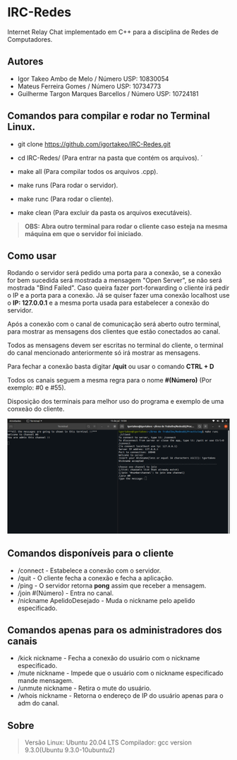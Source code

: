 # IRC-Redes
Internet Relay Chat implementado em C++ para a disciplina de Redes de Computadores. 

## Autores
- Igor Takeo Ambo de Melo / Número USP: 10830054
- Mateus Ferreira Gomes / Número USP: 10734773
- Guilherme Targon Marques Barcellos / Número USP: 10724181

## Comandos para compilar e rodar no Terminal Linux.
- git clone https://github.com/igortakeo/IRC-Redes.git

- cd IRC-Redes/ (Para entrar na pasta que contém os arquivos).
´
- make all (Para compilar todos os arquivos .cpp).

- make runs (Para rodar o servidor).

- make runc (Para rodar o cliente).

- make clean (Para excluir da pasta os arquivos executáveis).

> **OBS: Abra outro terminal para rodar o cliente caso esteja na mesma máquina em que o servidor foi iniciado**.

## Como usar
Rodando o servidor será pedido uma porta para a conexão, se a conexão for bem sucedida será mostrada a mensagem "Open Server", se não será mostrada "Bind Failed".
Caso queira fazer port-forwarding o cliente irá pedir o IP e a porta para a conexão. Já se quiser fazer uma conexão localhost use o **IP: 127.0.0.1** e a mesma porta usada para estabelecer a conexão do servidor.

Após a conexão com o canal de comunicação será aberto outro terminal, para mostrar as mensagens dos clientes que estão conectados ao canal.

Todos as mensagens devem ser escritas no terminal do cliente, o terminal do canal mencionado anteriormente só irá mostrar as mensagens.

Para fechar a conexão basta digitar **/quit** ou usar o comando **CTRL + D**

Todos os canais seguem a mesma regra para o nome **#(Número)** (Por exemplo: #0 e #55).

Disposição dos terminais para melhor uso do programa e exemplo de uma conxeão do cliente.

<img src="img/redes-img-0.png">

## Comandos disponíveis para o cliente
- /connect - Estabelece a conexão com o servidor.
- /quit - O cliente fecha a conexão e fecha a aplicação.
- /ping - O servidor retorna **pong** assim que receber a mensagem.
- /join #(Número) - Entra no canal.
- /nickname ApelidoDesejado - Muda o nickname pelo apelido especificado.

## Comandos apenas para os administradores dos canais
- /kick nickname - Fecha a conexão do usuário com o nickname especificado.
- /mute nickname - Impede que o usuário com o nickname especificado mande mensagem.
- /unmute nickname - Retira o mute do usuário.
- /whois nickname - Retorna o endereço de IP do usuário apenas para o adm do canal.

## Sobre
> Versão Linux: Ubuntu 20.04 LTS
> Compilador: gcc version 9.3.0(Ubuntu 9.3.0-10ubuntu2)

